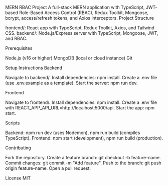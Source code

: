 MERN RBAC Project
A full-stack MERN application with TypeScript, JWT-based Role-Based Access Control (RBAC), Redux Toolkit, Mongoose, bcrypt, access/refresh tokens, and Axios interceptors.
Project Structure

frontend/: React app with TypeScript, Redux Toolkit, Axios, and Tailwind CSS.
backend/: Node.js/Express server with TypeScript, Mongoose, JWT, and RBAC.

Prerequisites

Node.js (v16 or higher)
MongoDB (local or cloud instance)
Git

Setup Instructions
Backend

Navigate to backend/.
Install dependencies: npm install.
Create a .env file (use .env.example as a template).
Start the server: npm run dev.

Frontend

Navigate to frontend/.
Install dependencies: npm install.
Create a .env file with REACT_APP_API_URL=http://localhost:5000/api.
Start the app: npm start.

Scripts

Backend: npm run dev (uses Nodemon), npm run build (compiles TypeScript).
Frontend: npm start (development), npm run build (production).

Contributing

Fork the repository.
Create a feature branch: git checkout -b feature-name.
Commit changes: git commit -m "Add feature".
Push to the branch: git push origin feature-name.
Open a pull request.

License
MIT
